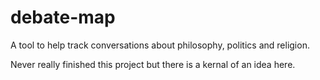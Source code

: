 # debate-map
A tool to help track conversations about philosophy, politics and religion. 

Never really finished this project but there is a kernal of an idea here. 
